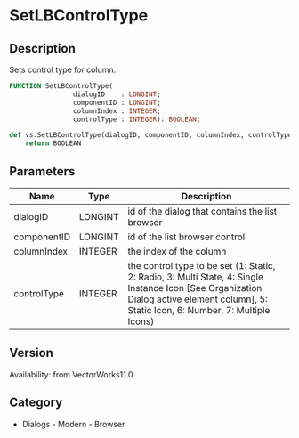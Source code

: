 # SetLBControlType

## Description
Sets control type for column.

```pascal
FUNCTION SetLBControlType(
				dialogID    : LONGINT;
				componentID : LONGINT;
				columnIndex : INTEGER;
				controlType : INTEGER): BOOLEAN;
```

```python
def vs.SetLBControlType(dialogID, componentID, columnIndex, controlType):
    return BOOLEAN
```

## Parameters
|Name|Type|Description|
|---|---|---|
|dialogID|LONGINT|id of the dialog that contains the list browser|
|componentID|LONGINT|id of the list browser control|
|columnIndex|INTEGER|the index of the column|
|controlType|INTEGER|the control type to be set (1: Static, 2: Radio, 3: Multi State, 4: Single Instance Icon [See Organization Dialog active element column], 5: Static Icon, 6: Number, 7: Multiple Icons)|

## Version
Availability: from VectorWorks11.0

## Category
* Dialogs - Modern - Browser

